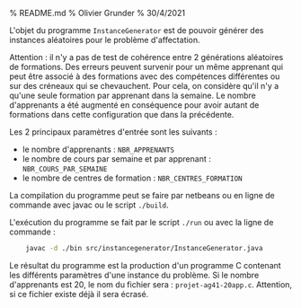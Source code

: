 % README.md
% Olivier Grunder
% 30/4/2021

L'objet du programme `InstanceGenerator` est de pouvoir générer des
instances aléatoires pour le problème d'affectation.

Attention : il n'y a pas de test de cohérence entre 2 générations aléatoires de formations. Des erreurs peuvent survenir pour un même apprenant qui peut être associé à des formations avec des compétences différentes ou sur des créneaux qui se chevauchent. Pour cela, on considère qu'il n'y a qu'une seule formation par apprenant dans la semaine. Le nombre d'apprenants a été augmenté en conséquence pour avoir autant de formations dans cette configuration que dans la précédente.

Les 2 principaux paramètres d'entrée sont les suivants :

  - le nombre d'apprenants : `NBR_APPRENANTS`
  - le nombre de cours par semaine et par apprenant : `NBR_COURS_PAR_SEMAINE`
  - le nombre de centres de formation : `NBR_CENTRES_FORMATION`

La compilation du programme peut se faire par netbeans ou en ligne de commande
avec javac ou le script `./build`.

L'exécution du programme se fait par le script `./run` ou avec la ligne de
commande :

~~~~bash
    javac -d ./bin src/instancegenerator/InstanceGenerator.java
~~~~

Le résultat du programme est la production d'un programme C contenant les
différents paramètres d'une instance du problème. Si le nombre d'apprenants
est 20, le nom du fichier sera : `projet-ag41-20app.c`. Attention, si ce fichier
existe déjà il sera écrasé. 
